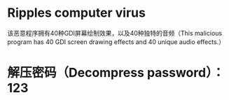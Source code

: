 # Ripples computer virus
该恶意程序拥有40种GDI屏幕绘制效果，以及40种独特的音频（This malicious program has 40 GDI screen drawing effects and 40 unique audio effects.）
# 解压密码（Decompress password）：123            
